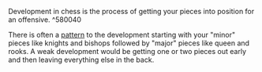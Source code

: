 
Development in chess is the process of getting your pieces into position for an offensive. ^580040

There is often a [pattern](https://www.chess.com/article/view/the-principles-of-the-opening) to the development starting with your "minor" pieces like knights and bishops followed by "major" pieces like queen and rooks. A weak development would be getting one or two pieces out early and then leaving everything else in the back.

